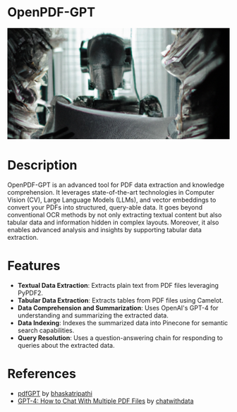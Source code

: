# OpenPDF-GPT
<div align="center">


![Demo](https://github.com/Joseph-M-Cook/OpenPDF-GPT/blob/facc24828f754cbc0e7a3e4731fdd3a83f859572/OpenPDF-GPT-README.png)
  </div>
  
# Description
OpenPDF-GPT is an advanced tool for PDF data extraction and knowledge comprehension. It leverages state-of-the-art technologies in Computer Vision (CV), Large Language Models (LLMs), and vector embeddings to convert your PDFs into structured, query-able data. It goes beyond conventional OCR methods by not only extracting textual content but also tabular data and information hidden in complex layouts. Moreover, it also enables advanced analysis and insights by supporting tabular data extraction.

# Features
- **Textual Data Extraction**: Extracts plain text from PDF files leveraging PyPDF2.
- **Tabular Data Extraction**: Extracts tables from PDF files using Camelot.
- **Data Comprehension and Summarization**: Uses OpenAI's GPT-4 for understanding and summarizing the extracted data.
- **Data Indexing**: Indexes the summarized data into Pinecone for semantic search capabilities.
- **Query Resolution**: Uses a question-answering chain for responding to queries about the extracted data.

# References
- [pdfGPT](https://github.com/bhaskatripathi/pdfGPT) by [bhaskatripathi](https://github.com/bhaskatripathi)
- [GPT-4: How to Chat With Multiple PDF Files](https://www.youtube.com/watch?v=Ix9WIZpArm0&t=12s) by [chatwithdata](https://www.youtube.com/@chatwithdata) 
